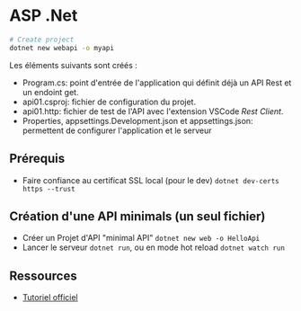 # ASP .Net

```sh
# Create project
dotnet new webapi -o myapi
```

Les éléments suivants sont créés :

- Program.cs: point d'entrée de l'application qui définit déjà un API Rest et un endoint get.
- api01.csproj: fichier de configuration du projet.
- api01.http: fichier de test de l'API avec l'extension VSCode *Rest Client*.
- Properties, appsettings.Development.json et appsettings.json: permettent de configurer l'application et le serveur

## Prérequis

- Faire confiance au certificat SSL local (pour le dev) `dotnet dev-certs https --trust`

## Création d'une API minimals (un seul fichier)

- Créer un Projet d'API "minimal API" `dotnet new web -o HelloApi`
- Lancer le serveur `dotnet run`, ou en mode hot reload `dotnet watch run`

## Ressources

- [Tutoriel officiel](https://learn.microsoft.com/en-us/aspnet/core/tutorials/min-web-api?tabs=visual-studio-code)
